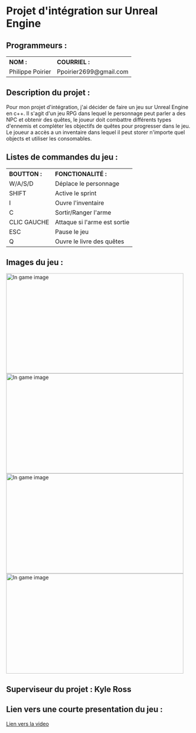 <link rel="stylesheet" href="https://maxcdn.bootstrapcdn.com/bootstrap/3.4.1/css/bootstrap.min.css">
<html>
        <head>
            <meta charset="utf-8">
        </head>
        <body>
<div>
                <h1 title="Title">Projet d'intégration sur Unreal Engine</h1>
                <h2>Programmeurs : </h2>
                <table class="table">
                        <tr>
                            <th style="text-align: left">NOM :</th>
                            <th style="text-align: left">COURRIEL :</th>
                        </tr>
                        <tr>
                            <td>Philippe Poirier</td>
                            <td>Ppoirier2699@gmail.com</td>
                        </tr>
                </table>
                <h2>Description du projet :</h2>
                <P class="text-justify">
                    Pour mon projet d'intégration, j'ai décider de faire un jeu sur Unreal Engine en c++.
                    Il s'agit d'un jeu RPG dans lequel le personnage peut parler a des NPC et obtenir des quêtes,
                    le joueur doit combattre différents types d'ennemis et compléter les objectifs de quêtes pour progresser dans le jeu.
                    Le joueur a accès a un inventaire dans lequel il peut storer n'importe quel objects et utiliser les consomables.
                </P>
                <h2 class="font-weight-bold">Listes de commandes du jeu :</h2>
                <table class="table">
                    <tr>
                        <th style="text-align: left">BOUTTON :</th>
                        <th style="text-align: left">FONCTIONALITÉ :</th>
                    </tr>
                    <tr>
                        <td>W/A/S/D</td>
                        <td>Déplace le personnage</td>
                    </tr>
                    <tr>
                        <td>SHIFT</td>
                        <td>Active le sprint</td>
                    </tr>
                    <tr>
                        <td>I</td>
                        <td>Ouvre l'inventaire</td>
                    </tr>
                    <tr>
                        <td>C</td>
                        <td>Sortir/Ranger l'arme</td>
                    </tr>
                    <tr>
                        <td>CLIC GAUCHE</td>
                        <td>Attaque si l'arme est sortie</td>
                    </tr>
                    <tr>
                        <td>ESC</td>
                        <td>Pause le jeu</td>
                    </tr>
                    <tr>
                        <td>Q</td>
                        <td>Ouvre le livre des quêtes</td>
                    </tr>
                </table>

 <h2 class="font-weight-bold">Images du jeu :</h2>

<img src="MainMenu.png" alt="In game image" width="480" height="270">
<img src="GamePreview.png" alt="In game image" width="480" height="270">
<img src="Inventory.png" alt="In game image" width="480" height="270">
<img src="Dialog.png" alt="In game image" width="480" height="270">
</div>
<h2 class="font-weight-bold">Superviseur du projet : Kyle Ross</h2>
<h2 class="font-weight-bold">Lien vers une courte presentation du jeu :</h2>
<a href="https://youtu.be/LLfSnLTUb2A"> Lien vers la video </a>
          
</body>
</html>